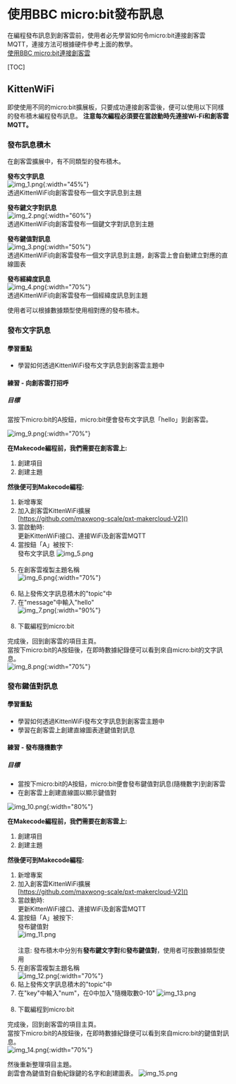 # 使用BBC micro:bit發布訊息
在編程發布訊息到創客雲前，使用者必先學習如何令micro:bit連接創客雲MQTT，連接方法可根據硬件參考上面的教學。  
[使用BBC micro:bit連接創客雲](../../ch4_connect/microbit/connect_microbit.md)

[TOC]

## KittenWiFi
即使使用不同的micro:bit擴展板，只要成功連接創客雲後，便可以使用以下同樣的發布積木編程發布訊息。
**注意每次編程必須要在當啟動時先連接Wi-Fi和創客雲MQTT。**
### 發布訊息積木
在創客雲擴展中，有不同類型的發布積木。

**發布文字訊息**  
![img_1.png](img/img_1.png){:width="45%"}  
透過KittenWiFi向創客雲發布一個文字訊息到主題

**發布鍵文字對訊息**  
![img_2.png](img/img_2.png){:width="60%"}  
透過KittenWiFi向創客雲發布一個鍵文字對訊息到主題

**發布鍵值對訊息**  
![img_3.png](img/img_3.png){:width="50%"}  
透過KittenWiFi向創客雲發布一個文字訊息到主題，創客雲上會自動建立對應的直線圖表

**發布經緯度訊息**  
![img_4.png](img/img_4.png){:width="70%"}  
透過KittenWiFi向創客雲發布一個經緯度訊息到主題

使用者可以根據數據類型使用相對應的發布積木。

### 發布文字訊息
#### 學習重點
- 學習如何透過KittenWiFi發布文字訊息到創客雲主題中

#### 練習 - 向創客雲打招呼
##### 目標
當按下micro:bit的A按鈕，micro:bit便會發布文字訊息「hello」到創客雲。

![img_9.png](img/img_9.png){:width="70%"}

**在Makecode編程前，我們需要在創客雲上:**

1. 創建項目
2. 創建主題

**然後便可到Makecode編程:**

1. 新增專案
2. 加入創客雲KittenWiFi擴展  
   [https://github.com/maxwong-scale/pxt-makercloud-V2]()
3. 當啟動時:  
   更新KittenWiFi接口、連接WiFi及創客雲MQTT
4. 當按鈕「A」被按下:  
   發布文字訊息
![img_5.png](img/img_5.png)
</br></br>
5. 在創客雲複製主題名稱  
![img_6.png](img/img_6.png){:width="70%"}
</br></br>
6. 貼上發佈文字訊息積木的"topic"中
7. 在"message"中輸入"hello"  
![img_7.png](img/img_7.png){:width="90%"}
</br></br>
8. 下載編程到micro:bit

完成後，回到創客雲的項目主頁。  
當按下micro:bit的A按鈕後，在即時數據紀錄便可以看到來自micro:bit的文字訊息。  
![img_8.png](img/img_8.png){:width="70%"}

### 發布鍵值對訊息
#### 學習重點
- 學習如何透過KittenWiFi發布文字訊息到創客雲主題中
- 學習在創客雲上創建直線圖表達鍵值對訊息

#### 練習 - 發布隨機數字
##### 目標
- 當按下micro:bit的A按鈕，micro:bit便會發布鍵值對訊息(隨機數字)到創客雲
- 在創客雲上創建直線圖以顯示鍵值對

![img_10.png](img/img_10.png){:width="80%"}

**在Makecode編程前，我們需要在創客雲上:**

1. 創建項目
2. 創建主題

**然後便可到Makecode編程:**

1. 新增專案
2. 加入創客雲KittenWiFi擴展  
   [https://github.com/maxwong-scale/pxt-makercloud-V2]()
3. 當啟動時:  
   更新KittenWiFi接口、連接WiFi及創客雲MQTT
4. 當按鈕「A」被按下:  
   發布鍵值對  
![img_11.png](img/img_11.png)
</br></br>
注意: 發布積木中分別有**發布鍵文字對**和**發布鍵值對**，使用者可按數據類型使用
5. 在創客雲複製主題名稱  
![img_12.png](img/img_12.png){:width="70%"}
6. 貼上發佈文字訊息積木的"topic"中
7. 在"key"中輸入"num"，在0中加入"隨機取數0-10"
![img_13.png](img/img_13.png)
</br></br>
8. 下載編程到micro:bit

完成後，回到創客雲的項目主頁。  
當按下micro:bit的A按鈕後，在即時數據紀錄便可以看到來自micro:bit的鍵值對訊息。  
![img_14.png](img/img_14.png){:width="70%"}

然後重新整理項目主題。  
創雲會為鍵值對自動紀錄鍵的名字和創建圖表。
![img_15.png](img/img_15.png)
